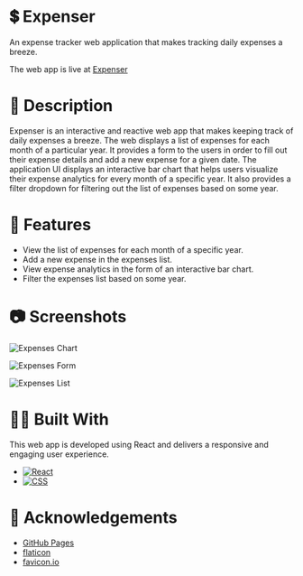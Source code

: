 # 💲 Expenser

An expense tracker web application that makes tracking daily expenses a breeze.

The web app is live at [Expenser](https://abhithere.github.io/expenser/)

# 📃 Description

Expenser is an interactive and reactive web app that makes keeping track of daily expenses a breeze.
The web displays a list of expenses for each month of a particular year.
It provides a form to the users in order to fill out their expense details and add a new expense for a given date.
The application UI displays an interactive bar chart that helps users visualize their expense analytics for every month of a specific year.
It also provides a filter dropdown for filtering out the list of expenses based on some year.

# 🎯 Features

* View the list of expenses for each month of a specific year.
* Add a new expense in the expenses list.
* View expense analytics in the form of an interactive bar chart.
* Filter the expenses list based on some year.

# 📷 Screenshots

![Expenses Chart](https://user-images.githubusercontent.com/74660692/203373709-a24d105b-2d69-4118-a2a1-c23771c96e62.png)



![Expenses Form](https://user-images.githubusercontent.com/74660692/203373750-bec74754-4c5a-4cef-9ece-47c36aaaa5fd.png)



![Expenses List](https://user-images.githubusercontent.com/74660692/203373781-b3fe677f-6bc0-421d-b9c8-1b9937199ff3.png)

# 👨‍💻 Built With

This web app is developed using React and delivers a responsive and engaging user experience.

* [![React][react-shield]][react-url]
* [![CSS][css-shield]][css-url]

# 📝 Acknowledgements

* [GitHub Pages](https://pages.github.com)
* [flaticon](https://www.flaticon.com/)
* [favicon.io](https://favicon.io/)

<!-- REFERENCE VARIABLES -->
[react-shield]: https://img.shields.io/badge/react-%2320232a.svg?style=for-the-badge&logo=react&logoColor=%2361DAFB
[react-url]: https://reactjs.org/
[css-shield]: https://img.shields.io/badge/css3-%231572B6.svg?style=for-the-badge&logo=css3&logoColor=white
[css-url]: https://www.w3.org/Style/CSS/Overview.en.html
